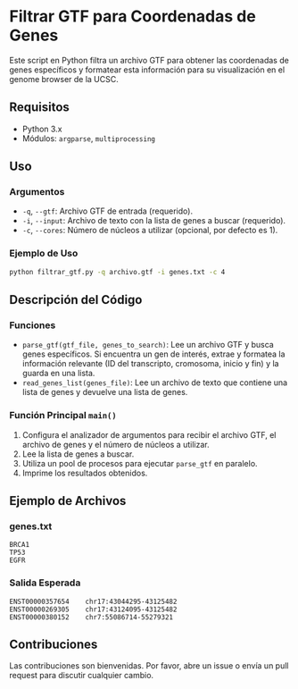 # Filtrar GTF para Coordenadas de Genes

Este script en Python filtra un archivo GTF para obtener las coordenadas de genes específicos y formatear esta información para su visualización en el genome browser de la UCSC.

## Requisitos

- Python 3.x
- Módulos: `argparse`, `multiprocessing`

## Uso

### Argumentos

- `-q`, `--gtf`: Archivo GTF de entrada (requerido).
- `-i`, `--input`: Archivo de texto con la lista de genes a buscar (requerido).
- `-c`, `--cores`: Número de núcleos a utilizar (opcional, por defecto es 1).

### Ejemplo de Uso

```bash
python filtrar_gtf.py -q archivo.gtf -i genes.txt -c 4
```

## Descripción del Código

### Funciones

- `parse_gtf(gtf_file, genes_to_search)`: Lee un archivo GTF y busca genes específicos. Si encuentra un gen de interés, extrae y formatea la información relevante (ID del transcripto, cromosoma, inicio y fin) y la guarda en una lista.
- `read_genes_list(genes_file)`: Lee un archivo de texto que contiene una lista de genes y devuelve una lista de genes.

### Función Principal `main()`

1. Configura el analizador de argumentos para recibir el archivo GTF, el archivo de genes y el número de núcleos a utilizar.
2. Lee la lista de genes a buscar.
3. Utiliza un pool de procesos para ejecutar `parse_gtf` en paralelo.
4. Imprime los resultados obtenidos.

## Ejemplo de Archivos

### genes.txt

```
BRCA1
TP53
EGFR
```

### Salida Esperada

```
ENST00000357654    chr17:43044295-43125482
ENST00000269305    chr17:43124095-43125482
ENST00000380152    chr7:55086714-55279321
```

## Contribuciones

Las contribuciones son bienvenidas. Por favor, abre un issue o envía un pull request para discutir cualquier cambio.
